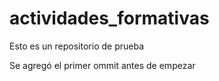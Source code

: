 # actividades_formativas
Esto es un repositorio de prueba

Se agregó el primer ommit antes de empezar
